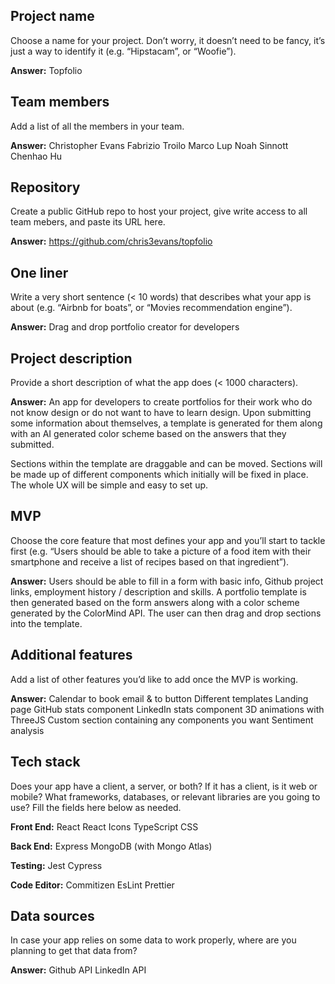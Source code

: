 ## Project name

Choose a name for your project. Don’t worry, it doesn’t need to be fancy, it’s just a way to identify it (e.g. “Hipstacam”, or “Woofie”).

**Answer:**
Topfolio

## Team members

Add a list of all the members in your team.

**Answer:**
Christopher Evans
Fabrizio Troilo
Marco Lup
Noah Sinnott
Chenhao Hu

## Repository

Create a public GitHub repo to host your project, give write access to all team mebers, and paste its URL here.

**Answer:**
https://github.com/chris3evans/topfolio

## One liner

Write a very short sentence (< 10 words) that describes what your app is about (e.g. “Airbnb for boats”, or “Movies recommendation engine”).

**Answer:**
Drag and drop portfolio creator for developers

## Project description

Provide a short description of what the app does (< 1000 characters).

**Answer:**
An app for developers to create portfolios for their work who do not know design or do not want to have to learn design. Upon submitting some information about themselves, a template is generated for them along with an AI generated color scheme based on the answers that they submitted.

Sections within the template are draggable and can be moved. Sections will be made up of different components which initially will be fixed in place. The whole UX will be simple and easy to set up.

## MVP

Choose the core feature that most defines your app and you’ll start to tackle first (e.g. “Users should be able to take a picture of a food item with their smartphone and receive a list of recipes based on that ingredient”).

**Answer:**
Users should be able to fill in a form with basic info, Github project links, employment history / description and skills. A portfolio template is then generated based on the form answers along with a color scheme generated by the ColorMind API. The user can then drag and drop sections into the template.

## Additional features

Add a list of other features you’d like to add once the MVP is working.

**Answer:**
Calendar to book email & to button
Different templates
Landing page
GitHub stats component
LinkedIn stats component
3D animations with ThreeJS
Custom section containing any components you want
Sentiment analysis

## Tech stack

Does your app have a client, a server, or both? If it has a client, is it web or mobile? What frameworks, databases, or relevant libraries are you going to use? Fill the fields here below as needed.

**Front End:**
React
React Icons
TypeScript
CSS

**Back End:**
Express
MongoDB (with Mongo Atlas)

**Testing:**
Jest
Cypress

**Code Editor:**
Commitizen
EsLint
Prettier

## Data sources

In case your app relies on some data to work properly, where are you planning to get that data from?

**Answer:**
Github API
LinkedIn API
